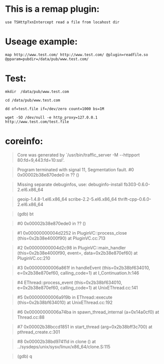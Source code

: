 # This is a remap plugin:

	use TSHttpTxnIntercept read a file from locahost dir



# Useage example:


	map http://www.test.com/ http://www.test.com/ @plugin=readfile.so @pparam=pubdir=/data/pub/www.test.com/



# Test:

`mkdir  /data/pub/www.test.com`

`cd /data/pub/www.test.com`

`dd of=test.file if=/dev/zero count=1000 bs=1M`

`wget -SO /dev/null -e http_proxy=127.0.0.1 http://www.test.com/test.file`



# coreinfo:

>Core was generated by `/usr/bin/traffic_server -M --httpport 80:fd=9,443:fd=10:ssl'.

>Program terminated with signal 11, Segmentation fault.
\#0  0x00002b38e870ede0 in ?? ()

>Missing separate debuginfos, use: debuginfo-install fb303-0.6.0-2.el6.x86_64 

>geoip-1.4.8-1.el6.x86_64 scribe-2.2-5.el6.x86_64 thrift-cpp-0.6.0-2.el6.x86_64

>(gdb) bt

>\#0  0x00002b38e870ede0 in ?? ()

>\#1  0x00000000004d2252 in PluginVC::process_close (this=0x2b38e4000f90) at PluginVC.cc:713

>\#2  0x00000000004d2c98 in PluginVC::main_handler (this=0x2b38e4000f90, event=<value optimized out>, data=0x2b38e870ef60) at PluginVC.cc:210

>\#3  0x00000000006a861f in handleEvent (this=0x2b38bf634010, e=0x2b38e870ef60, calling_code=1) at I_Continuation.h:146

>\#4  EThread::process_event (this=0x2b38bf634010, e=0x2b38e870ef60, calling_code=1) at UnixEThread.cc:141

>\#5  0x00000000006a919b in EThread::execute (this=0x2b38bf634010) at UnixEThread.cc:192

>\#6  0x00000000006a74ba in spawn_thread_internal (a=0x14a0cf0) at Thread.cc:88

>\#7  0x00002b38bccd1851 in start_thread (arg=0x2b38bff3c700) at pthread_create.c:301

>\#8  0x00002b38bd97411d in clone () at ../sysdeps/unix/sysv/linux/x86_64/clone.S:115

>(gdb) q